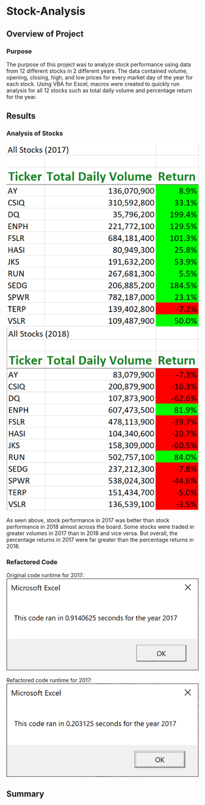 # Stock-Analysis

## Overview of Project

### Purpose

The purpose of this project was to analyze stock performance using data from 12 different stocks in 2 different years. The data contained volume, opening, closing, high, and low prices for every market day of the year for each stock. Using VBA for Excel, macros were created to quickly run analysis for all 12 stocks such as total daily volume and percentage return for the year.

## Results

### Analysis of Stocks

![Performance_2017.PNG](Resources/Performance_2017.PNG)
![Performance_2018.PNG](Resources/Performance_2018.PNG)

As seen above, stock performance in 2017 was better than stock performance in 2018 almost across the board. Some stocks were traded in greater volumes in 2017 than in 2018 and vice versa. But overall, the percentage returns in 2017 were far greater than the percentage returns in 2018.

### Refactored Code

Original code runtime for 2017:
![Original_2017.PNG](Resources/Original_2017.PNG)

Refactored code runtime for 2017:
![VBA_Challenge_2017.PNG](Resources/VBA_Challenge_2017.PNG)


## Summary

